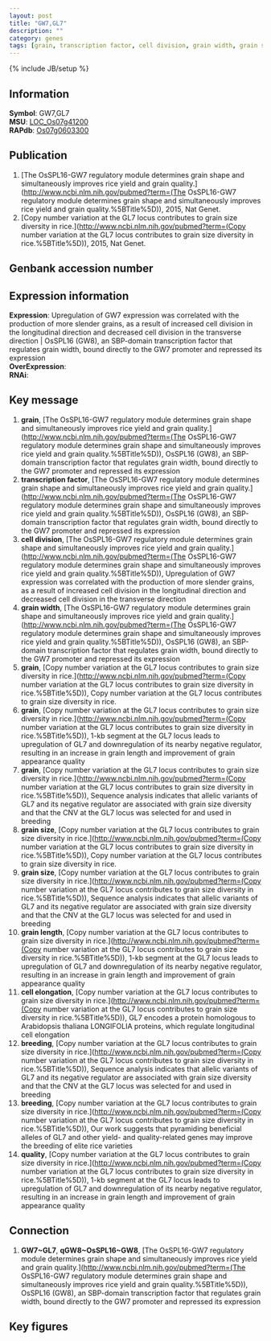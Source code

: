 ```yaml
---
layout: post
title: "GW7,GL7"
description: ""
category: genes
tags: [grain, transcription factor, cell division, grain width, grain size, grain length, cell elongation, breeding, quality, Gene]
---
```

{% include JB/setup %}

## Information
__Symbol__: GW7,GL7  
__MSU__: [LOC_Os07g41200](http://rice.plantbiology.msu.edu/cgi-bin/ORF_infopage.cgi?orf=LOC_Os07g41200)  
__RAPdb__: [Os07g0603300](http://rapdb.dna.affrc.go.jp/viewer/gbrowse_details/irgsp1?name=Os07g0603300)  

## Publication
1. [The OsSPL16-GW7 regulatory module determines grain shape and simultaneously improves rice yield and grain quality.](http://www.ncbi.nlm.nih.gov/pubmed?term=(The OsSPL16-GW7 regulatory module determines grain shape and simultaneously improves rice yield and grain quality.%5BTitle%5D)), 2015, Nat Genet.
2. [Copy number variation at the GL7 locus contributes to grain size diversity in rice.](http://www.ncbi.nlm.nih.gov/pubmed?term=(Copy number variation at the GL7 locus contributes to grain size diversity in rice.%5BTitle%5D)), 2015, Nat Genet.

## Genbank accession number

## Expression information
__Expression__: Upregulation of GW7 expression was correlated with the production of more slender grains, as a result of increased cell division in the longitudinal direction and decreased cell division in the transverse direction |  OsSPL16 (GW8), an SBP-domain transcription factor that regulates grain width, bound directly to the GW7 promoter and repressed its expression  
__OverExpression__:  
__RNAi__:  

## Key message
1. __grain__, [The OsSPL16-GW7 regulatory module determines grain shape and simultaneously improves rice yield and grain quality.](http://www.ncbi.nlm.nih.gov/pubmed?term=(The OsSPL16-GW7 regulatory module determines grain shape and simultaneously improves rice yield and grain quality.%5BTitle%5D)),  OsSPL16 (GW8), an SBP-domain transcription factor that regulates grain width, bound directly to the GW7 promoter and repressed its expression
2. __transcription factor__, [The OsSPL16-GW7 regulatory module determines grain shape and simultaneously improves rice yield and grain quality.](http://www.ncbi.nlm.nih.gov/pubmed?term=(The OsSPL16-GW7 regulatory module determines grain shape and simultaneously improves rice yield and grain quality.%5BTitle%5D)),  OsSPL16 (GW8), an SBP-domain transcription factor that regulates grain width, bound directly to the GW7 promoter and repressed its expression
3. __cell division__, [The OsSPL16-GW7 regulatory module determines grain shape and simultaneously improves rice yield and grain quality.](http://www.ncbi.nlm.nih.gov/pubmed?term=(The OsSPL16-GW7 regulatory module determines grain shape and simultaneously improves rice yield and grain quality.%5BTitle%5D)),  Upregulation of GW7 expression was correlated with the production of more slender grains, as a result of increased cell division in the longitudinal direction and decreased cell division in the transverse direction
4. __grain width__, [The OsSPL16-GW7 regulatory module determines grain shape and simultaneously improves rice yield and grain quality.](http://www.ncbi.nlm.nih.gov/pubmed?term=(The OsSPL16-GW7 regulatory module determines grain shape and simultaneously improves rice yield and grain quality.%5BTitle%5D)),  OsSPL16 (GW8), an SBP-domain transcription factor that regulates grain width, bound directly to the GW7 promoter and repressed its expression
5. __grain__, [Copy number variation at the GL7 locus contributes to grain size diversity in rice.](http://www.ncbi.nlm.nih.gov/pubmed?term=(Copy number variation at the GL7 locus contributes to grain size diversity in rice.%5BTitle%5D)), Copy number variation at the GL7 locus contributes to grain size diversity in rice.
6. __grain__, [Copy number variation at the GL7 locus contributes to grain size diversity in rice.](http://www.ncbi.nlm.nih.gov/pubmed?term=(Copy number variation at the GL7 locus contributes to grain size diversity in rice.%5BTitle%5D)), 1-kb segment at the GL7 locus leads to upregulation of GL7 and downregulation of its nearby negative regulator, resulting in an increase in grain length and improvement of grain appearance quality
7. __grain__, [Copy number variation at the GL7 locus contributes to grain size diversity in rice.](http://www.ncbi.nlm.nih.gov/pubmed?term=(Copy number variation at the GL7 locus contributes to grain size diversity in rice.%5BTitle%5D)),  Sequence analysis indicates that allelic variants of GL7 and its negative regulator are associated with grain size diversity and that the CNV at the GL7 locus was selected for and used in breeding
8. __grain size__, [Copy number variation at the GL7 locus contributes to grain size diversity in rice.](http://www.ncbi.nlm.nih.gov/pubmed?term=(Copy number variation at the GL7 locus contributes to grain size diversity in rice.%5BTitle%5D)), Copy number variation at the GL7 locus contributes to grain size diversity in rice.
9. __grain size__, [Copy number variation at the GL7 locus contributes to grain size diversity in rice.](http://www.ncbi.nlm.nih.gov/pubmed?term=(Copy number variation at the GL7 locus contributes to grain size diversity in rice.%5BTitle%5D)),  Sequence analysis indicates that allelic variants of GL7 and its negative regulator are associated with grain size diversity and that the CNV at the GL7 locus was selected for and used in breeding
10. __grain length__, [Copy number variation at the GL7 locus contributes to grain size diversity in rice.](http://www.ncbi.nlm.nih.gov/pubmed?term=(Copy number variation at the GL7 locus contributes to grain size diversity in rice.%5BTitle%5D)), 1-kb segment at the GL7 locus leads to upregulation of GL7 and downregulation of its nearby negative regulator, resulting in an increase in grain length and improvement of grain appearance quality
11. __cell elongation__, [Copy number variation at the GL7 locus contributes to grain size diversity in rice.](http://www.ncbi.nlm.nih.gov/pubmed?term=(Copy number variation at the GL7 locus contributes to grain size diversity in rice.%5BTitle%5D)),  GL7 encodes a protein homologous to Arabidopsis thaliana LONGIFOLIA proteins, which regulate longitudinal cell elongation
12. __breeding__, [Copy number variation at the GL7 locus contributes to grain size diversity in rice.](http://www.ncbi.nlm.nih.gov/pubmed?term=(Copy number variation at the GL7 locus contributes to grain size diversity in rice.%5BTitle%5D)),  Sequence analysis indicates that allelic variants of GL7 and its negative regulator are associated with grain size diversity and that the CNV at the GL7 locus was selected for and used in breeding
13. __breeding__, [Copy number variation at the GL7 locus contributes to grain size diversity in rice.](http://www.ncbi.nlm.nih.gov/pubmed?term=(Copy number variation at the GL7 locus contributes to grain size diversity in rice.%5BTitle%5D)),  Our work suggests that pyramiding beneficial alleles of GL7 and other yield- and quality-related genes may improve the breeding of elite rice varieties
14. __quality__, [Copy number variation at the GL7 locus contributes to grain size diversity in rice.](http://www.ncbi.nlm.nih.gov/pubmed?term=(Copy number variation at the GL7 locus contributes to grain size diversity in rice.%5BTitle%5D)), 1-kb segment at the GL7 locus leads to upregulation of GL7 and downregulation of its nearby negative regulator, resulting in an increase in grain length and improvement of grain appearance quality

## Connection
1. __GW7~GL7__, __qGW8~OsSPL16~GW8__, [The OsSPL16-GW7 regulatory module determines grain shape and simultaneously improves rice yield and grain quality.](http://www.ncbi.nlm.nih.gov/pubmed?term=(The OsSPL16-GW7 regulatory module determines grain shape and simultaneously improves rice yield and grain quality.%5BTitle%5D)),  OsSPL16 (GW8), an SBP-domain transcription factor that regulates grain width, bound directly to the GW7 promoter and repressed its expression

## Key figures


